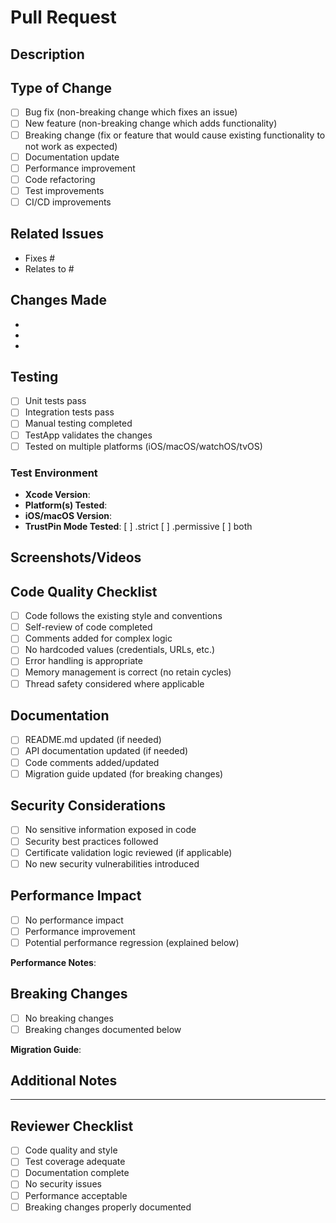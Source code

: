 # Pull Request

## Description
<!-- Provide a brief description of the changes in this PR -->

## Type of Change
<!-- Mark the relevant option with an "x" -->
- [ ] Bug fix (non-breaking change which fixes an issue)
- [ ] New feature (non-breaking change which adds functionality)
- [ ] Breaking change (fix or feature that would cause existing functionality to not work as expected)
- [ ] Documentation update
- [ ] Performance improvement
- [ ] Code refactoring
- [ ] Test improvements
- [ ] CI/CD improvements

## Related Issues
<!-- Link any related issues using "Fixes #123" or "Relates to #123" -->
- Fixes #
- Relates to #

## Changes Made
<!-- List the main changes made in this PR -->
- 
- 
- 

## Testing
<!-- Describe how you tested your changes -->
- [ ] Unit tests pass
- [ ] Integration tests pass
- [ ] Manual testing completed
- [ ] TestApp validates the changes
- [ ] Tested on multiple platforms (iOS/macOS/watchOS/tvOS)

### Test Environment
- **Xcode Version**: 
- **Platform(s) Tested**: 
- **iOS/macOS Version**: 
- **TrustPin Mode Tested**: [ ] .strict [ ] .permissive [ ] both

## Screenshots/Videos
<!-- If applicable, add screenshots or videos to help explain your changes -->

## Code Quality Checklist
- [ ] Code follows the existing style and conventions
- [ ] Self-review of code completed
- [ ] Comments added for complex logic
- [ ] No hardcoded values (credentials, URLs, etc.)
- [ ] Error handling is appropriate
- [ ] Memory management is correct (no retain cycles)
- [ ] Thread safety considered where applicable

## Documentation
- [ ] README.md updated (if needed)
- [ ] API documentation updated (if needed)
- [ ] Code comments added/updated
- [ ] Migration guide updated (for breaking changes)

## Security Considerations
- [ ] No sensitive information exposed in code
- [ ] Security best practices followed
- [ ] Certificate validation logic reviewed (if applicable)
- [ ] No new security vulnerabilities introduced

## Performance Impact
<!-- Describe any performance impact, positive or negative -->
- [ ] No performance impact
- [ ] Performance improvement
- [ ] Potential performance regression (explained below)

**Performance Notes**: 

## Breaking Changes
<!-- If this is a breaking change, describe what breaks and how to migrate -->
- [ ] No breaking changes
- [ ] Breaking changes documented below

**Migration Guide**: 

## Additional Notes
<!-- Any additional information that reviewers should know -->

---

## Reviewer Checklist
<!-- For reviewers to check off -->
- [ ] Code quality and style
- [ ] Test coverage adequate
- [ ] Documentation complete
- [ ] No security issues
- [ ] Performance acceptable
- [ ] Breaking changes properly documented